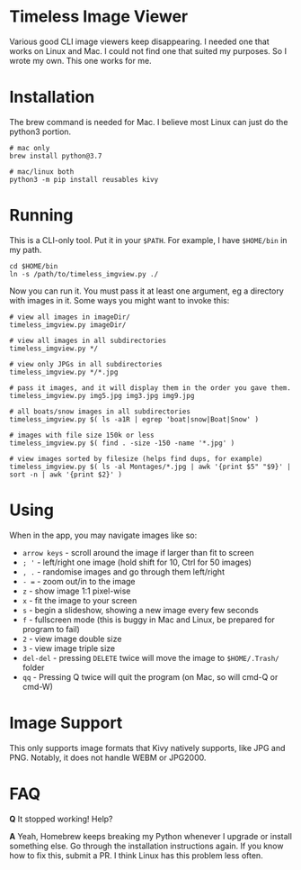 # Timeless Image Viewer
Various good CLI image viewers keep disappearing. I needed one that works on
Linux and Mac. I could not find one that suited my purposes. So I wrote my own.
This one works for me.

# Installation
The brew command is needed for Mac. I believe most Linux can just do the python3 portion.
```
# mac only
brew install python@3.7

# mac/linux both
python3 -m pip install reusables kivy
```

# Running
This is a CLI-only tool. Put it in your `$PATH`. For example, I have `$HOME/bin` in my path.

```
cd $HOME/bin
ln -s /path/to/timeless_imgview.py ./
```

Now you can run it. You must pass it at least one argument, eg a directory with images in it.
Some ways you might want to invoke this:

```
# view all images in imageDir/
timeless_imgview.py imageDir/

# view all images in all subdirectories
timeless_imgview.py */

# view only JPGs in all subdirectories
timeless_imgview.py */*.jpg

# pass it images, and it will display them in the order you gave them.
timeless_imgview.py img5.jpg img3.jpg img9.jpg

# all boats/snow images in all subdirectories
timeless_imgview.py $( ls -a1R | egrep 'boat|snow|Boat|Snow' )

# images with file size 150k or less
timeless_imgview.py $( find . -size -150 -name '*.jpg' )

# view images sorted by filesize (helps find dups, for example)
timeless_imgview.py $( ls -al Montages/*.jpg | awk '{print $5" "$9}' | sort -n | awk '{print $2}' )
```

# Using
When in the app, you may navigate images like so:

 * `arrow keys` - scroll around the image if larger than fit to screen
 * `; '` - left/right one image (hold shift for 10, Ctrl for 50 images)
 * `, .` - randomise images and go through them left/right
 * `- =` - zoom out/in to the image
 * `z` - show image 1:1 pixel-wise
 * `x` - fit the image to your screen
 * `s` - begin a slideshow, showing a new image every few seconds
 * `f` - fullscreen mode (this is buggy in Mac and Linux, be prepared for program to fail)
 * `2` - view image double size
 * `3` - view image triple size
 * `del-del` - pressing `DELETE` twice will move the image to `$HOME/.Trash/` folder
 * `qq` - Pressing Q twice will quit the program (on Mac, so will cmd-Q or cmd-W)

# Image Support
This only supports image formats that Kivy natively supports, like JPG and PNG. Notably, it does
not handle WEBM or JPG2000.

# FAQ
**Q** It stopped working! Help?

**A** Yeah, Homebrew keeps breaking my Python whenever I upgrade or install something else. Go
through the installation instructions again. If you know how to fix this, submit a PR. I think
Linux has this problem less often.

